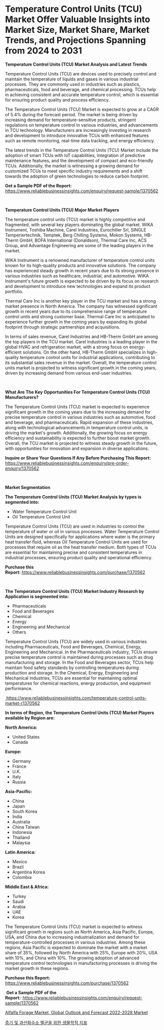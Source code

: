 <p><h1>Temperature Control Units (TCU) Market Offer Valuable Insights into Market Size, Market Share, Market Trends, and Projections Spanning from 2024 to 2031</h1></p><p><strong>Temperature Control Units (TCU) Market Analysis and Latest Trends</strong></p>
<p><p>Temperature Control Units (TCU) are devices used to precisely control and maintain the temperature of liquids and gases in various industrial processes. They are commonly used in industries such as plastics, pharmaceuticals, food and beverage, and chemical processing. TCUs help in achieving consistent and accurate temperature control, which is essential for ensuring product quality and process efficiency.</p><p>The Temperature Control Units (TCU) Market is expected to grow at a CAGR of 5.4% during the forecast period. The market is being driven by increasing demand for temperature-sensitive products, stringent regulations on temperature control in various industries, and advancements in TCU technology. Manufacturers are increasingly investing in research and development to introduce innovative TCUs with enhanced features such as remote monitoring, real-time data tracking, and energy efficiency.</p><p>The latest trends in the Temperature Control Units (TCU) Market include the adoption of smart TCUs with IoT capabilities, integration of predictive maintenance features, and the development of compact and eco-friendly TCUs. Additionally, the market is witnessing a growing demand for customized TCUs to meet specific industry requirements and a shift towards the adoption of green technologies to reduce carbon footprint.</p></p>
<p><strong>Get a Sample PDF of the Report:&nbsp;</strong> <a href="https://www.reliablebusinessinsights.com/enquiry/request-sample/1370562">https://www.reliablebusinessinsights.com/enquiry/request-sample/1370562</a></p>
<p>&nbsp;</p>
<p><strong>Temperature Control Units (TCU) Major Market Players</strong></p>
<p><p>The temperature control units (TCU) market is highly competitive and fragmented, with several key players dominating the global market. WIKA Instrument, Toshiba Machine, Carel Industries, Eurochiller Srl, SINGLE Temperiertechnik, Temptek, Berg Chilling Systems, Mokon Systems, HB-Therm GmbH, BOFA International (Donaldson), Thermal Care Inc, ACS Group, and Advantage Engineering are some of the leading players in the market.</p><p>WIKA Instrument is a renowned manufacturer of temperature control units known for its high-quality products and innovative solutions. The company has experienced steady growth in recent years due to its strong presence in various industries such as healthcare, industrial, and automotive. WIKA Instrument's future growth is expected to be driven by its focus on research and development to introduce new technologies and expand its product portfolio.</p><p>Thermal Care Inc is another key player in the TCU market and has a strong market presence in North America. The company has witnessed significant growth in recent years due to its comprehensive range of temperature control units and strong customer base. Thermal Care Inc is anticipated to experience further growth in the coming years by expanding its global footprint through strategic partnerships and acquisitions.</p><p>In terms of sales revenue, Carel Industries and HB-Therm GmbH are among the top players in the TCU market. Carel Industries is a leading player in the global HVAC and refrigeration market, with a strong focus on energy-efficient solutions. On the other hand, HB-Therm GmbH specializes in high-quality temperature control units for industrial applications, contributing to its substantial sales revenue in the market. Overall, the temperature control units market is projected to witness significant growth in the coming years, driven by increasing demand from various end-user industries.</p></p>
<p>&nbsp;</p>
<p><strong>What Are The Key Opportunities For Temperature Control Units (TCU) Manufacturers?</strong></p>
<p><p>The Temperature Control Units (TCU) market is expected to experience significant growth in the coming years due to the increasing demand for precise temperature control in various industries such as automotive, food and beverage, and pharmaceuticals. Rapid expansion of these industries, along with technological advancements in temperature control units, is driving the market's growth. Additionally, the growing focus on energy efficiency and sustainability is expected to further boost market growth. Overall, the TCU market is projected to witness steady growth in the future, with opportunities for innovation and expansion in diverse applications.</p></p>
<p><strong>Inquire or Share Your Questions If Any Before Purchasing This Report:</strong> <a href="https://www.reliablebusinessinsights.com/enquiry/pre-order-enquiry/1370562">https://www.reliablebusinessinsights.com/enquiry/pre-order-enquiry/1370562</a></p>
<p>&nbsp;</p>
<p><strong>Market Segmentation</strong></p>
<p><strong>The Temperature Control Units (TCU) Market Analysis by types is segmented into:</strong></p>
<p><ul><li>Water Temperature Control Unit</li><li>Oil Temperature Control Unit</li></ul></p>
<p><p>Temperature Control Units (TCU) are used in industries to control the temperature of water or oil in various processes. Water Temperature Control Units are designed specifically for applications where water is the primary heat transfer fluid, whereas Oil Temperature Control Units are used for processes that require oil as the heat transfer medium. Both types of TCUs are essential for maintaining precise and consistent temperatures in industrial processes, ensuring product quality and operational efficiency.</p></p>
<p><strong>Purchase this Report:&nbsp;</strong><a href="https://www.reliablebusinessinsights.com/purchase/1370562">https://www.reliablebusinessinsights.com/purchase/1370562</a></p>
<p>&nbsp;</p>
<p><strong>The Temperature Control Units (TCU) Market Industry Research by Application is segmented into:</strong></p>
<p><ul><li>Pharmaceuticals</li><li>Food and Beverages</li><li>Chemical</li><li>Energy</li><li>Engineering and Mechanical</li><li>Others</li></ul></p>
<p><p>Temperature Control Units (TCU) are widely used in various industries including Pharmaceuticals, Food and Beverages, Chemical, Energy, Engineering and Mechanical. In the Pharmaceuticals industry, TCUs ensure precise temperature control is maintained during processes such as drug manufacturing and storage. In the Food and Beverages sector, TCUs help maintain food safety standards by controlling temperatures during production and storage. In the Chemical, Energy, Engineering and Mechanical industries, TCUs are essential for maintaining optimal temperatures for chemical reactions, energy production, and equipment performance.</p></p>
<p><a href="https://www.reliablebusinessinsights.com/temperature-control-units-market-r1370562">&nbsp;https://www.reliablebusinessinsights.com/temperature-control-units-market-r1370562</a></p>
<p><strong>In terms of Region, the Temperature Control Units (TCU) Market Players available by Region are:</strong></p>
<p>
    <p> <strong> North America: </strong>
        <ul>
            <li>United States</li>
            <li>Canada</li>
        </ul>
        </p> 
    <p> <strong> Europe: </strong>
        <ul>
            <li>Germany</li>
            <li>France</li>
            <li>U.K.</li>
            <li>Italy</li>
            <li>Russia</li>
        </ul>
        </p> 
    <p> <strong> Asia-Pacific: </strong>
        <ul>
            <li>China</li>
            <li>Japan</li>
            <li>South Korea</li>
            <li>India</li>
            <li>Australia</li>
            <li>China Taiwan</li>
            <li>Indonesia</li>
            <li>Thailand</li>
            <li>Malaysia</li>
        </ul>
        </p> 
    <p> <strong> Latin America: </strong>
        <ul>
            <li>Mexico</li>
            <li>Brazil</li>
            <li>Argentina Korea</li>
            <li>Colombia</li>
        </ul>
        </p> 
    <p> <strong> Middle East & Africa: </strong>
        <ul>
            <li>Turkey</li>
            <li>Saudi</li>
            <li>Arabia</li>
            <li>UAE</li>
            <li>Korea</li>
        </ul>
    </p>
    </p>
<p><p>The Temperature Control Units (TCU) market is expected to witness significant growth in regions such as North America, Asia Pacific, Europe, USA, and China due to increasing industrialization and demand for temperature-controlled processes in various industries. Among these regions, Asia Pacific is expected to dominate the market with a market share of 35%, followed by North America with 25%, Europe with 20%, USA with 10%, and China with 10%. The growing adoption of advanced temperature control technologies in manufacturing processes is driving the market growth in these regions.</p></p>
<p><strong>Purchase this Report: </strong><a href="https://www.reliablebusinessinsights.com/purchase/1370562">https://www.reliablebusinessinsights.com/purchase/1370562</a></p>
<p>&nbsp;<strong>Get a Sample PDF of the Report:&nbsp;&nbsp;</strong><a href="https://www.reliablebusinessinsights.com/enquiry/request-sample/1370562">https://www.reliablebusinessinsights.com/enquiry/request-sample/1370562</a></p>
<p><strong></strong></p>
<p><p><a href="https://github.com/everettacocha978ryygf/Market-Research-Report-List-1/blob/main/alfalfa-forage-market-global-outlook-and-forecast-2022-2028-market.md">Alfalfa Forage Market, Global Outlook and Forecast 2022-2028 Market</a></p><p><a href="https://github.com/khairinauzunul/Market-Research-Report-List-1/blob/main/1351371125922.md">증기 및 과산화수소 멸균을 위한 생물학적 지표</a></p></p>
